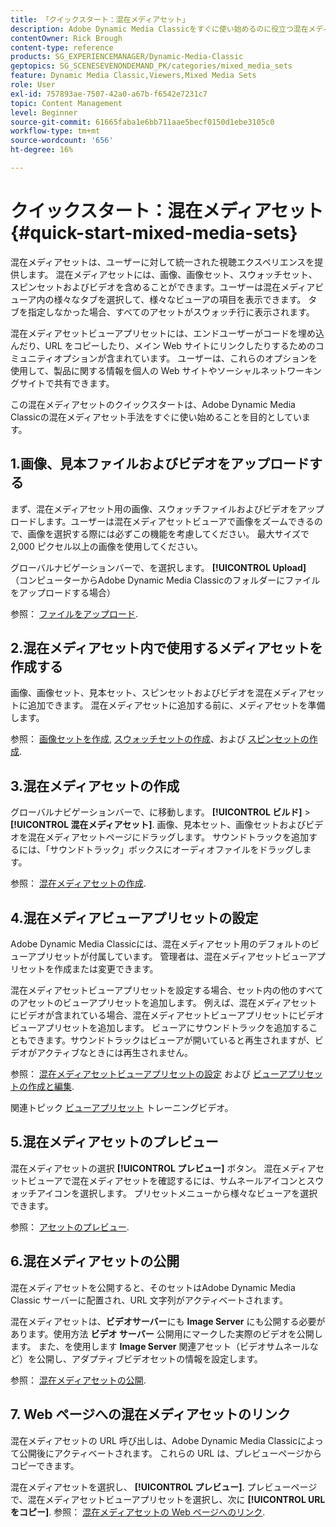 ```yaml
---
title: 「クイックスタート：混在メディアセット」
description: Adobe Dynamic Media Classicをすぐに使い始めるのに役立つ混在メディアセットの概要とクイックスタートです。
contentOwner: Rick Brough
content-type: reference
products: SG_EXPERIENCEMANAGER/Dynamic-Media-Classic
geptopics: SG_SCENESEVENONDEMAND_PK/categories/mixed_media_sets
feature: Dynamic Media Classic,Viewers,Mixed Media Sets
role: User
exl-id: 757893ae-7507-42a0-a67b-f6542e7231c7
topic: Content Management
level: Beginner
source-git-commit: 61665faba1e6bb711aae5becf0150d1ebe3105c0
workflow-type: tm+mt
source-wordcount: '656'
ht-degree: 16%

---
```


# クイックスタート：混在メディアセット{#quick-start-mixed-media-sets}

混在メディアセットは、ユーザーに対して統一された視聴エクスペリエンスを提供します。 混在メディアセットには、画像、画像セット、スウォッチセット、スピンセットおよびビデオを含めることができます。ユーザーは混在メディアビューア内の様々なタブを選択して、様々なビューアの項目を表示できます。 タブを指定しなかった場合、すべてのアセットがスウォッチ行に表示されます。

混在メディアセットビューアプリセットには、エンドユーザーがコードを埋め込んだり、URL をコピーしたり、メイン Web サイトにリンクしたりするためのコミュニティオプションが含まれています。 ユーザーは、これらのオプションを使用して、製品に関する情報を個人の Web サイトやソーシャルネットワーキングサイトで共有できます。

この混在メディアセットのクイックスタートは、Adobe Dynamic Media Classicの混在メディアセット手法をすぐに使い始めることを目的としています。

## 1.画像、見本ファイルおよびビデオをアップロードする

まず、混在メディアセット用の画像、スウォッチファイルおよびビデオをアップロードします。ユーザーは混在メディアセットビューアで画像をズームできるので、画像を選択する際には必ずこの機能を考慮してください。 最大サイズで 2,000 ピクセル以上の画像を使用してください。

グローバルナビゲーションバーで、を選択します。 **[!UICONTROL Upload]** （コンピューターからAdobe Dynamic Media Classicのフォルダーにファイルをアップロードする場合）

参照： [ファイルをアップロード](uploading-files.md#uploading-your-files).

## 2.混在メディアセット内で使用するメディアセットを作成する

画像、画像セット、見本セット、スピンセットおよびビデオを混在メディアセットに追加できます。 混在メディアセットに追加する前に、メディアセットを準備します。

参照： [画像セットを作成](creating-image-set.md#creating-an-image-set), [スウォッチセットの作成](creating-swatch-set.md#creating-a-swatch-set)、および [スピンセットの作成](creating-spin-set.md#creating-a-spin-set).

## 3.混在メディアセットの作成

グローバルナビゲーションバーで、に移動します。 **[!UICONTROL ビルド]** > **[!UICONTROL 混在メディアセット]**. 画像、見本セット、画像セットおよびビデオを混在メディアセットページにドラッグします。 サウンドトラックを追加するには、「サウンドトラック」ボックスにオーディオファイルをドラッグします。

参照： [混在メディアセットの作成](creating-mixed-media-set.md#creating-a-mixed-media-set).

## 4.混在メディアビューアプリセットの設定

Adobe Dynamic Media Classicには、混在メディアセット用のデフォルトのビューアプリセットが付属しています。 管理者は、混在メディアセットビューアプリセットを作成または変更できます。

混在メディアセットビューアプリセットを設定する場合、セット内の他のすべてのアセットのビューアプリセットを追加します。 例えば、混在メディアセットにビデオが含まれている場合、混在メディアセットビューアプリセットにビデオビューアプリセットを追加します。 ビューアにサウンドトラックを追加することもできます。サウンドトラックはビューアが開いていると再生されますが、ビデオがアクティブなときには再生されません。

参照： [混在メディアセットビューアプリセットの設定](setting-mixed-media-set-viewer.md#setting-up-a-mixed-media-set-viewer-preset) および [ビューアプリセットの作成と編集](application-setup.md#adding-and-editing-viewer-presets).

関連トピック [ビューアプリセット](https://s7d5.scene7.com/s7viewers/html5/VideoViewer.html?videoserverurl=https://s7d5.scene7.com/is/content/&amp;emailurl=https://s7d5.scene7.com/s7/emailFriend&amp;serverUrl=https://s7d5.scene7.com/is/image/&amp;config=Scene7SharedAssets/Universal_HTML5_Video&amp;contenturl=https://s7d5.scene7.com/skins/&amp;asset=S7tutorials/550_viewer-presets_converted%20renamed_Done-AVS) トレーニングビデオ。

## 5.混在メディアセットのプレビュー

混在メディアセットの選択 **[!UICONTROL プレビュー]** ボタン。 混在メディアセットビューアで混在メディアセットを確認するには、サムネールアイコンとスウォッチアイコンを選択します。 プリセットメニューから様々なビューアを選択できます。

参照： [アセットのプレビュー](previewing-asset.md#previewing-an-asset).

## 6.混在メディアセットの公開

混在メディアセットを公開すると、そのセットはAdobe Dynamic Media Classic サーバーに配置され、URL 文字列がアクティベートされます。

混在メディアセットは、**ビデオサーバー**&#x200B;にも **Image Server** にも公開する必要があります。使用方法 **ビデオ サーバー** 公開用にマークした実際のビデオを公開します。 また、を使用します **Image Server** 関連アセット（ビデオサムネールなど）を公開し、アダプティブビデオセットの情報を設定します。

参照： [混在メディアセットの公開](publishing-mixed-media-set.md#publishing-a-mixed-media-set).

## 7. Web ページへの混在メディアセットのリンク

混在メディアセットの URL 呼び出しは、Adobe Dynamic Media Classicによって公開後にアクティベートされます。 これらの URL は、プレビューページからコピーできます。

混在メディアセットを選択し、 **[!UICONTROL プレビュー]**. プレビューページで、混在メディアセットビューアプリセットを選択し、次に **[!UICONTROL URL をコピー]**. 参照： [混在メディアセットの Web ページへのリンク](linking-mixed-media-set-web.md#linking-a-mixed-media-set-to-a-web-page).
